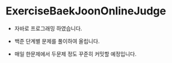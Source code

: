 # ExerciseBaekJoonOnlineJudge


- 자바로 프로그래밍 하였습니다. 

- 백준 단계별 문제를 풀이하여 올립니다.

- 매일 한문제에서 두문제 정도 꾸준히 커밋할 예정입니다. 
